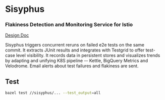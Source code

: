 # Sisyphus

### Flakiness Detection and Monitoring Service for Istio

[Design Doc](goo.gl/119VaV)

Sisyphus triggers concurrent reruns on failed e2e tests on the same commit. It extracts JUnit results and integrates with Testgrid to offer test-case level visibility. It records data in persistent stores and visualizes trends by adapting and unifying K8S pipeline -- Kettle, BigQuery Metrics and Velodrome. Email alerts about test failures and flakiness are sent.

## Test
```bash
bazel test //sisyphus/... --test_output=all
```
